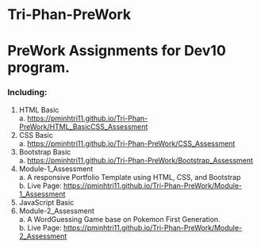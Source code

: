 # Tri-Phan-PreWork

# PreWork Assignments for Dev10 program.
### Including:
1.  HTML Basic  
    a.  https://pminhtri11.github.io/Tri-Phan-PreWork/HTML_BasicCSS_Assessment
2.  CSS Basic  
    a.  https://pminhtri11.github.io/Tri-Phan-PreWork/CSS_Assessment
3.  Bootstrap Basic  
    a.  https://pminhtri11.github.io/Tri-Phan-PreWork/Bootstrap_Assessment
4.  Module-1_Assessment  
    a.  A responsive Portfolio Template using HTML, CSS, and Bootstrap  
    b.  Live Page: https://pminhtri11.github.io/Tri-Phan-PreWork/Module-1_Assessment
5.  JavaScript Basic  
6.  Module-2_Assessment  
    a.  A WordGuessing Game base on Pokemon First Generation.  
    b.  Live Page: https://pminhtri11.github.io/Tri-Phan-PreWork/Module-2_Assessment

